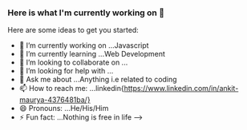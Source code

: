### Here is what I'm currently working on 👋


Here are some ideas to get you started:

- 🔭 I’m currently working on ...Javascript
- 🌱 I’m currently learning ...Web Development
- 👯 I’m looking to collaborate on ...
- 🤔 I’m looking for help with ...
- 💬 Ask me about ...Anything i.e related to coding
- 📫 How to reach me: ...linkedin{https://www.linkedin.com/in/ankit-maurya-4376481ba/}
- 😄 Pronouns: ...He/His/Him
- ⚡ Fun fact: ...Nothing is free in life
-->
